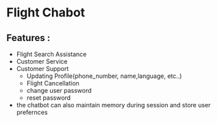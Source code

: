 # Flight Chabot

## Features :

- Flight Search Assistance
- Customer Service
- Customer Support
    - Updating Profile(phone_number, name,language, etc..)
    - Flight Cancellation
    - change user password
    - reset password
- the chatbot can also maintain memory during session and store user prefernces
